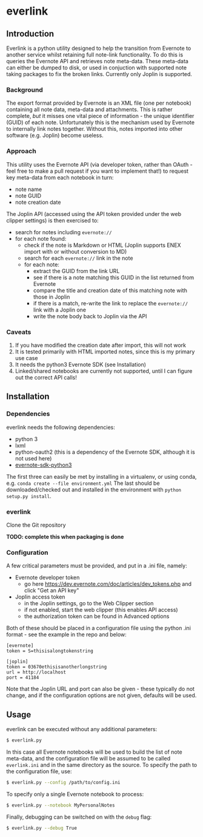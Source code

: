 # everlink

## Introduction
Everlink is a python utility designed to help the transition from Evernote to another service whilst retaining full note-link functionality. To do this is queries the Evernote API and retrieves note meta-data. These meta-data can either be dumped to disk, or used in conjuction with supported note taking packages to fix the broken links. Currently only Joplin is supported.

### Background
The export format provided by Evernote is an XML file (one per notebook) containing all note data, meta-data and attachments. This is rather complete, _but_ it misses one vital piece of information - the unique identifier (GUID) of each note. Unfortunately this is the mechanism used by Evernote to internally link notes together. Without this, notes imported into other software (e.g. Joplin) become useless.

### Approach
This utility uses the Evernote API (via developer token, rather than OAuth - feel free to make a pull request if you want to implement that!) to request key meta-data from each notebook in turn:
- note name
- note GUID
- note creation date

The Joplin API (accessed using the API token provided under the web clipper settings) is then exercised to:
- search for notes including `evernote://`
- for each note found:
  - check if the note is Markdown or HTML (Joplin supports ENEX import with or without conversion to MD)
  - search for each `evernote://` link in the note
  - for each note:
    - extract the GUID from the link URL
    - see if there is a note matching this GUID in the list returned from Evernote
    - compare the title and creation date of this matching note with those in Joplin
    - if there is a match, re-write the link to replace the `evernote://` link with a Joplin one
    - write the note body back to Joplin via the API
    
 ### Caveats
 1. If you have modified the creation date after import, this will not work
 2. It is tested primarily with HTML imported notes, since this is my primary use case
 3. It needs the python3 Evernote SDK (see Installation)
 4. Linked/shared notebooks are currently not supported, until I can figure out the correct API calls!
 
 ## Installation
 
 ### Dependencies
 
 everlink needs the following dependencies:
 - python 3
 - lxml
 - python-oauth2 (this is a dependency of the Evernote SDK, although it is not used here)
 - [evernote-sdk-python3](https://github.com/evernote/evernote-sdk-python3)
 
 The first three can easily be met by installing in a virtualenv, or using conda, e.g. 
 `conda create --file environment.yml`
 The last should be downloaded/checked out and installed in the environment with `python setup.py install`.
 
 ### everlink
 Clone the Git repository
 
 **TODO: complete this when packaging is done**
 
 ### Configuration
 
 A few critical parameters must be provided, and put in a .ini file, namely:
 - Evernote developer token
   - go here https://dev.evernote.com/doc/articles/dev_tokens.php and click "Get an API key"
 - Joplin access token
   - in the Joplin settings, go to the Web Clipper section
   - if not enabled, start the web clipper (this enables API access)
   - the authorization token can be found in Advanced options
   
 Both of these should be placed in a configuration file using the python .ini format - see the example in the repo and below:
```
[evernote]
token = S=thisisalongtokenstring

[joplin]
token = 03670ethisisanotherlongstring
url = http://localhost
port = 41184
```
Note that the Joplin URL and port can also be given - these typically do not change, and if the configuration options are not given, defaults will be used.

## Usage

everlink can be executed without any additional parameters:
```bash
$ everlink.py
```
In this case all Evernote notebooks will be used to build the list of note meta-data, and the configuration file will be assumed to be called `everlink.ini` and in the same directory as the source.
To specify the path to the configuration file, use:
```bash
$ everlink.py --config /path/to/config.ini
```
To specify only a single Evernote notebook to process:
```bash
$ everlink.py --notebook MyPersonalNotes
```
Finally, debugging can be switched on with the `debug` flag:
```bash
$ everlink.py --debug True
```


